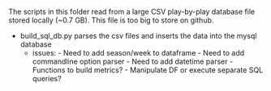 The scripts in this folder read from a large CSV play-by-play database file stored locally (~0.7 GB). This file is too big to store on github.

- build_sql_db.py parses the csv files and inserts the data into the mysql database
	- issues:
			- Need to add season/week to dataframe
			- Need to add commandline option parser
			- Need to add datetime parser
			- Functions to build metrics?
				- Manipulate DF or execute separate SQL queries?
